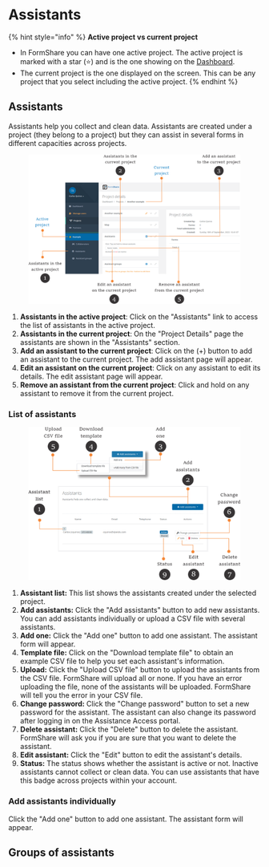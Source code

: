 # Assistants

{% hint style="info" %}
**Active project vs current project**

* In FormShare you can have one active project. The active project is marked with a star (⭐) and is the one showing on the [Dashboard](the-dashboard.md).
* The current project is the one displayed on the screen. This can be any project that you select including the active project.
{% endhint %}

## Assistants

Assistants help you collect and clean data. Assistants are created under a project (they belong to a project) but they can assist in several forms in different capacities across projects.

<figure><img src="../.gitbook/assets/assistants_captions.png" alt=""><figcaption></figcaption></figure>

1. **Assistants in the active project**: Click on the "Assistants" link to access the list of assistants in the active project.
2. **Assistants in the current project**: On the "Project Details" page the assistants are shown in the "Assistants" section.
3. **Add an assistant to the current project**: Click on the (+) button to add an assistant to the current project. The add assistant page will appear.
4. **Edit an assistant on the current project**: Click on any assistant to edit its details. The edit assistant page will appear.
5. **Remove an assistant from the current project**: Click and hold on any assistant to remove it from the current project.

### List of assistants



<figure><img src="../.gitbook/assets/list_assistants.png" alt=""><figcaption></figcaption></figure>



1. **Assistant list:** This list shows the assistants created under the selected project.
2. **Add assistants:** Click the "Add assistants" button to add new assistants. You can add assistants individually or upload a CSV file with several assistants.
3. **Add one:** Click the "Add one" button to add one assistant. The assistant form will appear.
4. **Template file:** Click on the "Download template file" to obtain an example CSV file to help you set each assistant's information.
5. **Upload:** Click the "Upload CSV file" button to upload the assistants from the CSV file. FormShare will upload all or none. If you have an error uploading the file, none of the assistants will be uploaded.  FormShare will tell you the error in your CSV file.
6. **Change password:** Click the "Change password" button to set a new password for the assistant. The assistant can also change its password after logging in on the Assistance Access portal.
7. **Delete assistant:** Click the "Delete" button to delete the assistant. FormShare will ask you if you are sure that you want to delete the assistant.
8. **Edit assistant:** Click the "Edit" button to edit the assistant's details.
9. **Status:** The status shows whether the assistant is active or not. Inactive assistants cannot collect or clean data. You can use assistants that have this badge across projects within your account.

### Add assistants individually

Click the "Add one" button to add one assistant. The assistant form will appear.



## Groups of assistants
